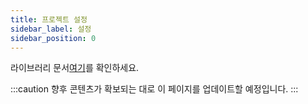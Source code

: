 ```yaml
---
title: 프로젝트 설정
sidebar_label: 설정
sidebar_position: 0
---
```


라이브러리 문서[여기](https://binary-com.github.io/deriv-api/)를 확인하세요.

:::caution
향후 콘텐츠가 확보되는 대로 이 페이지를 업데이트할 예정입니다.
:::
